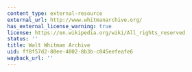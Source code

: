```yaml
---
content_type: external-resource
external_url: http://www.whitmanarchive.org/
has_external_license_warning: true
license: https://en.wikipedia.org/wiki/All_rights_reserved
status: ''
title: Walt Whitman Archive
uid: ff8f57d2-80ee-4002-8b3b-c045eefeafe6
wayback_url: ''
---
```

